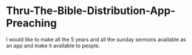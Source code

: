 Thru-The-Bible-Distribution-App-Preaching
=========================================

I would like to make all the 5 years and all the sunday sermons available as an app and make it available to people.
